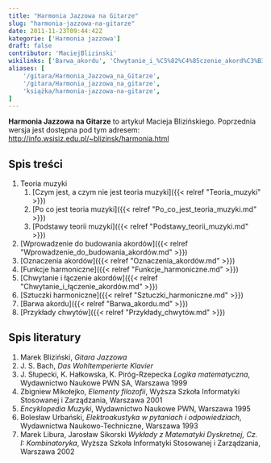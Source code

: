 ```yaml
---
title: "Harmonia Jazzowa na Gitarze"
slug: "harmonia-jazzowa-na-gitarze"
date: 2011-11-23T09:44:42Z
kategorie: ['Harmonia jazzowa']
draft: false
contributor: 'MaciejBlizinski'
wikilinks: ['Barwa_akordu', 'Chwytanie_i_%C5%82%C4%85czenie_akord%C3%B3w', 'Czym_jest,_a_czym_nie_jest_teoria_muzyki', 'Funkcje_harmoniczne', 'Oznaczenia_akord%C3%B3w', 'Po_co_jest_teoria_muzyki', 'Podstawy_teorii_muzyki', 'Przyk%C5%82ady_chwyt%C3%B3w', 'Sztuczki_harmoniczne', 'Wprowadzenie_do_budowania_akord%C3%B3w']
aliases: [
    '/gitara/Harmonia_Jazzowa_na_Gitarze',
    '/gitara/Harmonia_jazzowa_na_gitarze',
    'książka/harmonia-jazzowa-na-gitarze',
]
---
```

**Harmonia Jazzowa na Gitarze** to artykuł Macieja Blizińskiego.
Poprzednia wersja jest dostępna pod tym adresem:
<http://info.wsisiz.edu.pl/~blizinsk/harmonia.html>

## Spis treści

1.  Teoria muzyki
    1.  [Czym jest, a czym nie jest teoria
        muzyki]({{< relref "Teoria_muzyki" >}})
    2.  [Po co jest teoria muzyki]({{< relref "Po_co_jest_teoria_muzyki.md" >}})
    3.  [Podstawy teorii muzyki]({{< relref "Podstawy_teorii_muzyki.md" >}})
2.  [Wprowadzenie do budowania
    akordów]({{< relref "Wprowadzenie_do_budowania_akordów.md" >}})
3.  [Oznaczenia akordów]({{< relref "Oznaczenia_akordów.md" >}})
4.  [Funkcje harmoniczne]({{< relref "Funkcje_harmoniczne.md" >}})
5.  [Chwytanie i łączenie
    akordów]({{< relref "Chwytanie_i_łączenie_akordów.md" >}})
6.  [Sztuczki harmoniczne]({{< relref "Sztuczki_harmoniczne.md" >}})
7.  [Barwa akordu]({{< relref "Barwa_akordu.md" >}})
8.  [Przykłady chwytów]({{< relref "Przykłady_chwytów.md" >}})

## Spis literatury

1.  Marek Bliziński, *Gitara Jazzowa*
2.  J. S. Bach, *Das Wohltemperierte Klavier*
3.  J. Słupecki, K. Hałkowska, K. Piróg-Rzepecka *Logika matematyczna*,
    Wydawnictwo Naukowe PWN SA, Warszawa 1999
4.  Zbigniew Mikołejko, *Elementy filozofii*, Wyższa Szkoła Informatyki
    Stosowanej i Zarządzania, Warszawa 2001
5.  *Encyklopedia Muzyki*, Wydawnictwo Naukowe PWN, Warszawa 1995
6.  Bolesław Urbański, *Elektroakustyka w pytaniach i odpowiedziach*,
    Wydawnictwa Naukowo-Techniczne, Warszawa 1993
7.  Marek Libura, Jarosław Sikorski *Wykłady z Matematyki Dyskretnej,
    Cz. I: Kombinatoryka*, Wyższa Szkoła Informatyki Stosowanej i
    Zarządzania, Warszawa 2002

